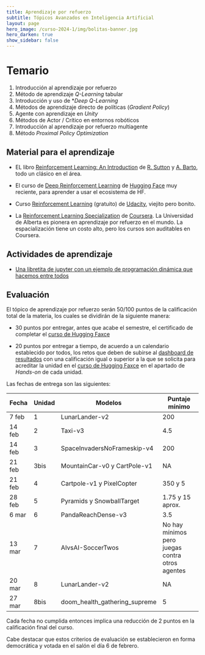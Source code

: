 ```yaml
---
title: Aprendizaje por refuerzo 
subtitle: Tópicos Avanzados en Inteligencia Artificial 
layout: page
hero_image: /curso-2024-1/img/bolitas-banner.jpg
hero_darken: true
show_sidebar: false
---
```


# Temario

1. Introducción al aprendizaje por refuerzo
2. Método de aprendizaje *Q-Learning* tabular
3. Introducción y uso de **Deep Q-Learning*
4. Métodos de aprendizaje directo de políticas (*Gradient Policy*)
5. Agente con aprendizaje en *Unity*
6. Métodos de Actor / Crítico en entornos robóticos
7. Introducción al aprendizaje por refuerzo multiagente
8. Método *Proximal Policy Optimization*

## Material para el aprendizaje

- EL libro [Reinforcement Learning: An Introduction](http://www.incompleteideas.net/book/the-book.html) de [R. Sutton](http://www.incompleteideas.net/index.html) y [A. Barto](https://people.cs.umass.edu/~barto/), todo un clásico en el área.
  
- El curso de [Deep Reinforcement Learning](https://huggingface.co/learn/deep-rl-course/unit0/introduction) de [Hugging Face](https://huggingface.co) muy reciente, para aprender a usar el ecosistema de HF.

- Curso [Reinforcement Learning](https://www.udacity.com/catalog/all/free/artificial%20intelligence/any-skill/any-difficulty/any-duration/any-type/most-popular/page-1) (gratuito) de [Udacity](https://www.udacity.com), viejito pero bonito.

- La [Reinforcement Learning Specialization](https://www.coursera.org/specializations/reinforcement-learning) de [Coursera](https://www.coursera.org). La Universidad de Alberta es pionera en aprendizaje por refuerzo en el mundo. La espacialización tiene un costo alto, pero los cursos son auditables en Coursera.

## Actividades de aprendizaje

- [Una libretita de jupyter con un ejemplo de programación dinámica que hacemos entre todos](https://github.com/Topicos-IA-UNISON/curso-2024-1/blob/main/jugador.ipynb)


## Evaluación 

El tópico de aprendizaje por refuerzo serán 50/100 puntos de la calificación total de la materia, los cuales se dividirán de la siguiente manera:

- 30 puntos por entregar, antes que acabe el semestre, el certificado de completar el [curso de Hugging Faxce](https://huggingface.co/learn/deep-rl-course/unit0/introduction)  
  
- 20 puntos por entregar a tiempo, de acuerdo a un calendario establecido por todos, los retos que deben de subirse al [dashboard de resultados](https://huggingface.co/spaces/huggingface-projects/Deep-Reinforcement-Learning-Leaderboard) con una calificación igual o superior a la que se solicita para acreditar la unidad en el [curso de Hugging Faxce](https://huggingface.co/learn/deep-rl-course) en el apartado de *Hands-on* de cada unidad.

Las fechas de entrega son las siguientes:

| Fecha  | Unidad | Modelos                      | Puntaje mínimo |
| -----  | ------ | ---------------------------  | -------------- |
|  7 feb |   1    | LunarLander-v2               | 200            |
| 14 feb |   2    | Taxi-v3                      | 4.5            |
| 14 feb |   3    | SpaceInvadersNoFrameskip-v4  | 200            |
| 21 feb |   3bis | MountainCar-v0 y CartPole-v1 | NA             |
| 21 feb |   4    | Cartpole-v1 y PixelCopter    | 350 y 5        |
| 28 feb |   5    | Pyramids y SnowballTarget    | 1.75 y 15 aprox. |
|  6 mar |   6    | PandaReachDense-v3           | 3.5            |
| 13 mar |   7    | AIvsAI-SoccerTwos            | No hay mínimos pero juegas contra otros agentes |
| 20 mar |   8    | LunarLander-v2               | NA             |
| 27 mar |   8bis | doom_health_gathering_supreme | 5             |

Cada fecha no cumplida entonces implica una reducción de 2 puntos en la calificación final del curso. 

Cabe destacar que estos criterios de evaluación se establecieron en forma democrática y votada en el salón el día 6 de febrero.